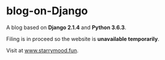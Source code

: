 # blog-on-Django

A blog based on **Django 2.1.4** and **Python 3.6.3**.

Filing is in proceed so the website is **unavailable temporarily**.

Visit at www.starrymood.fun.
